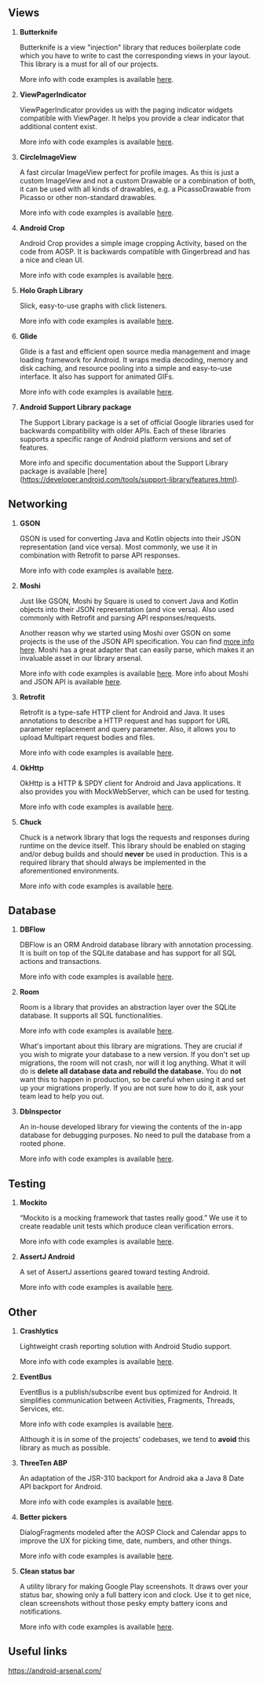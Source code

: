 ## Views

1. **Butterknife**

	Butterknife is a view "injection" library that reduces boilerplate code which you have to write to cast the corresponding views in your layout. This library is a must for all of our projects.

	More info with code examples is available [here](http://jakewharton.github.io/butterknife/).

2. **ViewPagerIndicator**

	ViewPagerIndicator provides us with the paging indicator widgets compatible with ViewPager. It helps you provide a clear indicator that additional content exist.

	More info with code examples is available [here](https://github.com/JakeWharton/ViewPagerIndicator).

3. **CircleImageView**

	A fast circular ImageView perfect for profile images. As this is just a custom ImageView and not a custom 	Drawable or a combination of both, it can be used with all kinds of drawables, e.g. a PicassoDrawable from Picasso or other non-standard drawables.

	More info with code examples is available [here](https://github.com/hdodenhof/CircleImageView).

4. **Android Crop**

	Android Crop provides a simple image cropping Activity, based on the code from AOSP. It is backwards compatible with Gingerbread and has a nice and clean UI.

	More info with code examples is available [here](https://github.com/jdamcd/android-crop).

5. **Holo Graph Library**

	Slick, easy-to-use graphs with click listeners.

	More info with code examples is available [here](https://github.com/Androguide/HoloGraphLibrary).

6. **Glide**

	Glide is a fast and efficient open source media management and image loading framework for Android. It wraps media decoding, memory and disk caching, and resource pooling into a simple and easy-to-use interface. It also has support for animated GIFs.

	More info with code examples is available [here](https://github.com/bumptech/glide).

7. **Android Support Library package**

	The Support Library package is a set of official Google libraries used for backwards compatibility with older APIs. Each of these libraries supports a specific range of Android platform versions and set of features.

	More info and specific documentation about the Support Library package is available [here] (https://developer.android.com/tools/support-library/features.html).

## Networking

1. **GSON**

	GSON is used for converting Java and Kotlin objects into their JSON representation (and vice versa). Most commonly, we use it in combination with Retrofit to parse API responses.

	More info with code examples is available [here](https://github.com/google/gson).

2. **Moshi**

	Just like GSON, Moshi by Square is used to convert Java and Kotlin objects into their JSON representation (and vice versa). Also used commonly with Retrofit and parsing API responses/requests.

	Another reason why we started using Moshi over GSON on some projects is the use of the JSON API specification. You can find [more info here](http://jsonapi.org/).
	Moshi has a great adapter that can easily parse, which makes it an invaluable asset in our library arsenal.

	More info with code examples is available [here](https://github.com/square/moshi).
	More info about Moshi and JSON API is available [here](https://github.com/kamikat/moshi-jsonapi).

3. **Retrofit**

	Retrofit is a type-safe HTTP client for Android and Java. It uses annotations to describe a HTTP request and has support for URL parameter replacement and query parameter. Also, it allows you to upload Multipart request bodies and files.

	More info with code examples is available [here](http://square.github.io/retrofit/).

4. **OkHttp**

	OkHttp is a HTTP & SPDY client for Android and Java applications. It also provides you with MockWebServer, which can be used for testing.

	More info with code examples is available [here](http://square.github.io/okhttp/).

5. **Chuck**

	Chuck is a network library that logs the requests and responses during runtime on the device itself. This library should be enabled on staging and/or debug builds and should **never** be used in production. This is a required library that should always be implemented in the aforementioned environments.

	More info with code examples is available [here](https://github.com/jgilfelt/chuck).

## Database

1. **DBFlow**

	DBFlow is an ORM Android database library with annotation processing. It is built on top of the SQLite database and has support for all SQL actions and transactions.

	More info with code examples is available [here](https://github.com/Raizlabs/DBFlow).

2. **Room**

	Room is a library that provides an abstraction layer over the SQLite database. It supports all SQL functionalities.

	More info with code examples is available [here](https://developer.android.com/topic/libraries/architecture/room.html).

	What's important about this library are migrations. They are crucial if you wish to migrate your database to a new version. If you don't set up migrations, the room will not crash, nor will it log anything. What it will do is **delete all database data and rebuild the database.** You do **not** want this to happen in production, so be careful when using it and set up your migrations properly. If you are not sure how to do it, ask your team lead to help you out.

3. **DbInspector**

	An in-house developed library for viewing the contents of the in-app database for debugging purposes. No need to pull the database from a rooted phone.

	More info with code examples is available [here](https://github.com/infinum/android_dbinspector).

## Testing

1. **Mockito**

	“Mockito is a mocking framework that tastes really good.” We use it to create readable unit tests which produce clean verification errors.

	More info with code examples is available [here](http://mockito.org/).

2. **AssertJ Android**

	A set of AssertJ assertions geared toward testing Android.

	More info with code examples is available [here](https://github.com/square/assertj-android).

## Other

1. **Crashlytics**

	Lightweight crash reporting solution with Android Studio support.

	More info with code examples is available [here](https://www.crashlytics.com/).

2. **EventBus**

	EventBus is a publish/subscribe event bus optimized for Android. It simplifies communication between Activities, Fragments, Threads, Services, etc.

	More info with code examples is available [here](https://github.com/greenrobot/EventBus).

	Although it is in some of the projects' codebases, we tend to **avoid** this library as much as possible.

3. **ThreeTen ABP**

	An adaptation of the JSR-310 backport for Android aka a Java 8 Date API backport for Android.

	More info with code examples is available [here](https://github.com/JakeWharton/ThreeTenABP).

4. **Better pickers**

	DialogFragments modeled after the AOSP Clock and Calendar apps to improve the UX for picking time, date, numbers, and other things.

	More info with code examples is available [here](https://github.com/derekbrameyer/android-betterpickers).

5. **Clean status bar**

	A utility library for making Google Play screenshots. It draws over your status bar, showing only a full battery icon and clock. Use it to get nice, clean screenshots without those pesky empty battery icons and notifications.

	More info with code examples is available [here](https://github.com/emmaguy/clean-status-bar).

## Useful links

https://android-arsenal.com/
